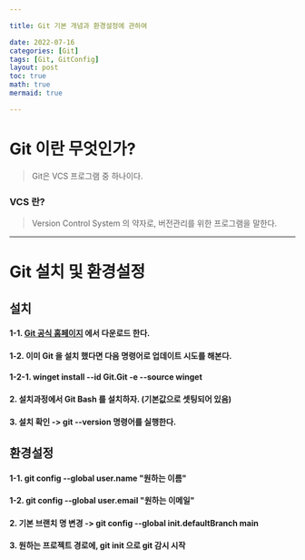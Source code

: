 ```yaml
---

title: Git 기본 개념과 환경설정에 관하여

date: 2022-07-16
categories: [Git]
tags: [Git, GitConfig]
layout: post
toc: true
math: true
mermaid: true

---
```


# Git 이란 무엇인가?

> Git은 VCS 프로그램 중 하나이다.

### VCS 란?

> Version Control System 의 약자로, 버전관리를 위한 프로그램을 말한다.

---

# Git 설치 및 환경설정

## 설치

#### 1-1. [Git 공식 홈페이지](https://git-scm.com/) 에서 다운로드 한다.
#### 1-2. 이미 Git 을 설치 했다면 다음 명령어로 업데이트 시도를 해본다.
#### 1-2-1. winget install --id Git.Git -e --source winget
#### 2. 설치과정에서 Git Bash 를 설치하자. (기본값으로 셋팅되어 있음)

#### 3. 설치 확인 -> git --version 명령어를 실행한다.

## 환경설정

#### 1-1. git config --global user.name "원하는 이름"
#### 1-2. git config --global user.email "원하는 이메일"

#### 2. 기본 브랜치 명 변경 -> git config --global init.defaultBranch main
#### 3. 원하는 프로젝트 경로에, git init 으로 git 감시 시작
